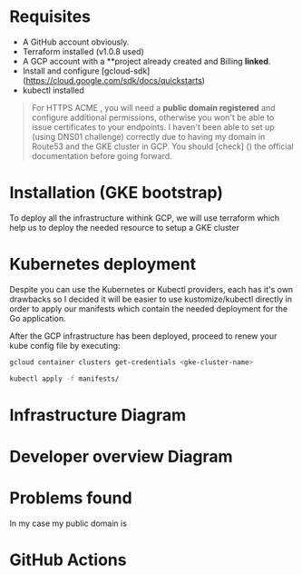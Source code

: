 

# Requisites

- A GitHub account obviously.
- Terraform installed (v1.0.8 used)
- A GCP account with a **project already created and Billing **linked**.
- Install and configure [gcloud-sdk] (https://cloud.google.com/sdk/docs/quickstarts)
- kubectl installed

> For HTTPS ACME , you will need a **public domain registered** and configure additional permissions, otherwise you won't be able to issue certificates to your endpoints.
I haven't been able to set up (using DNS01 challenge) correctly due to having my domain in Route53 and the GKE cluster in GCP. You should [check] () the official documentation before going forward.


# Installation (GKE bootstrap)

To deploy all the infrastructure withink GCP, we will use terraform which help us to deploy the needed resource to setup a
GKE cluster


# Kubernetes deployment

Despite you can use the Kubernetes or Kubectl providers, each has it's own drawbacks so I decided it will be easier to use
kustomize/kubectl directly in order to apply our manifests which contain the needed deployment for the Go application.

After the GCP infrastructure has been deployed, proceed to renew your kube config file by executing:
```bash
gcloud container clusters get-credentials <gke-cluster-name>
```

```bash
kubectl apply -f manifests/
```


# Infrastructure Diagram

# Developer overview Diagram

# Problems found

In my case my public domain is

# GitHub Actions

